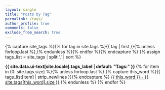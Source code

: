 ```yaml
---
layout: single
title: "Posts by Tag"
permalink: /tags/
author_profile: true
comments: false
exclude_from_search: true
---
```


{% capture site_tags %}{% for tag in site.tags %}{{ tag | first }}{% unless forloop.last %},{% endunless %}{% endfor %}{% endcapture %}
{% assign tags_list = site_tags | split:',' | sort %}

<!-- Start tag array header -->
<div class="page__meta">
  <p class="page__taxonomy">
    <strong><i class="fa fa-fw fa-tags" aria-hidden="true"></i> {{ site.data.ui-text[site.locale].tags_label | default: "Tags:" }} </strong>
    <span itemprop="keywords">
      {% for item in (0..site.tags.size) %}{% unless forloop.last %}
        {% capture this_word %}{{ tags_list[item] | strip_newlines }}{% endcapture %}
      <a href="{{ this_word | slugify | downcase }}" class="page__taxonomy-item" rel="tag">{{ this_word }} - <span class="count">{{ site.tags[this_word].size }}</span></a>
      {% endunless %} {% endfor %}
    </span>
  </p>
</div>
<!-- End tag array header -->
